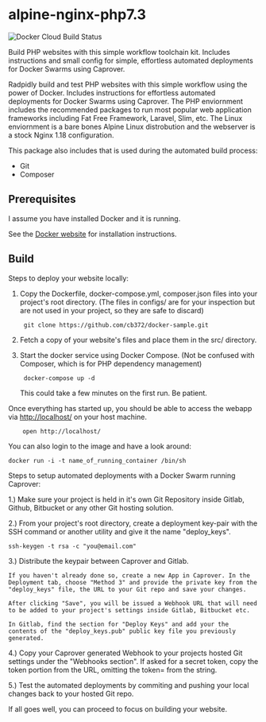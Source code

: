 # alpine-nginx-php7.3

![Docker Cloud Build Status](https://img.shields.io/docker/cloud/build/nickmaietta/alpine-nginx-php73)

Build PHP websites with this simple workflow toolchain kit. Includes instructions and small config for simple, effortless automated deployments for Docker Swarms using Caprover.

Radpidly build and test PHP websites with this simple workflow using the power of Docker. Includes instructions for effortless automated deployments for Docker Swarms using Caprover.
The PHP enviornment includes the recommended packages to run most popular web application frameworks including Fat Free Framework, Laravel, Slim, etc. The Linux enviornment is a bare bones Alpine Linux distrobution and the webserver is a stock Nginx 1.18 configuration.

This package also includes that is used during the automated build process:

 * Git
 * Composer

Prerequisites
-----

I assume you have installed Docker and it is running.

See the [Docker website](http://www.docker.io/gettingstarted/#h_installation) for installation instructions.

Build
-----

Steps to deploy your website locally:

1. Copy the Dockerfile, docker-compose.yml, composer.json files into your project's root directory. (The files in configs/ are for your inspection but are not used in your project, so they are safe to discard)

        git clone https://github.com/cb372/docker-sample.git

2. Fetch a copy of your website's files and place them in the src/ directory.

3. Start the docker service using Docker Compose. (Not be confused with Composer, which is for PHP dependency management)

        docker-compose up -d
		
	This could take a few minutes on the first run. Be patient.

Once everything has started up, you should be able to access the webapp via [http://localhost/](http://localhost/) on your host machine.

        open http://localhost/

You can also login to the image and have a look around:

    docker run -i -t name_of_running_container /bin/sh
	
	
Steps to setup automated deployments with a Docker Swarm running Caprover:

1.) Make sure your project is held in it's own Git Repository inside Gitlab, Github, Bitbucket or any other Git hosting solution.

2.) From your project's root directory, create a deployment key-pair with the SSH command or another utility and give it the name "deploy_keys".

	ssh-keygen -t rsa -c "you@email.com"
	
3.) Distribute the keypair between Caprover and Gitlab.

	If you haven't already done so, create a new App in Caprover. In the Deployment tab, choose "Method 3" and provide the private key from the "deploy_keys" file, the URL to your Git repo and save your changes.

	After clicking "Save", you will be issued a Webhook URL that will need to be added to your project's settings inside Gitlab, Bitbucket etc.
	
	In Gitlab, find the section for "Deploy Keys" and add your the contents of the "deploy_keys.pub" public key file you previously generated.
	
4.) Copy your Caprover generated Webhook to your projects hosted Git settings under the "Webhooks section". If asked for a secret token, copy the token portion from the URL, omitting the token= from the string.

5.) Test the automated deployments by commiting and pushing your local changes back to your hosted Git repo.

If all goes well, you can proceed to focus on building your website.